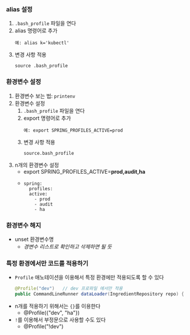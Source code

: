### alias 설정
1. `.bash_profile` 파일을 연다
2. alias 명령어로 추가
   ~~~
   예: alias k='kubectl'
   ~~~
3. 변경 사항 적용
   ~~~
   source .bash_profile
   ~~~

### 환경변수 설정
1. 환경변수 보는 법: `printenv`
2. 환경변수 설정
   1. `.bash_profile` 파일을 연다
   2. export 명령어로 추가
      ~~~
      예: export SPRING_PROFILES_ACTIVE=prod
      ~~~
   3. 변경 사항 적용
      ~~~
      source.bash_profile
      ~~~
3. n개의 환경변수 설정
   - export SPRING_PROFILES_ACTIVE=__prod,audit,ha__
   - ~~~
     spring:
       profiles:
       active:
         - prod
         - audit
         - ha
     ~~~

### 환경변수 해지
- unset 환경변수명
   - _경변수 리스트로 확인하고 삭제하면 될 듯_

### 특정 환경에서만 코드를 적용하기
- `Profile` 애노테이션을 이용해서 특정 환경에만 적용되도록 할 수 있다
   ~~~java
   @Profile("dev")   // dev 프로파일 에서만 적용
   public CommandLineRunner dataLoader(IngredientRepository repo) { 
   ~~~
- n개를 적용하기 위해서는 `{}`를 이용한다
   - @Profile({"dev", "ha"})
- `!`를 이용해서 부정문으로 사용할 수도 있다
   - @Profile("!dev")